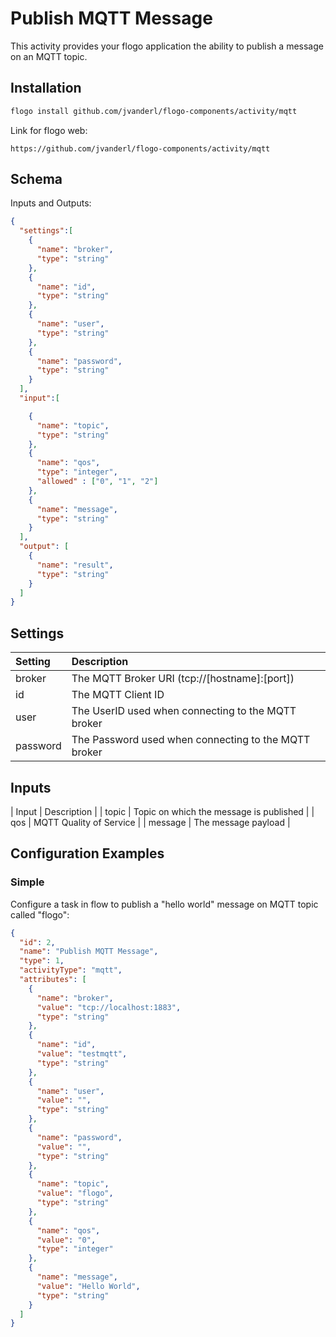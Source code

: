 # Publish MQTT Message
This activity provides your flogo application the ability to publish a message on an MQTT topic.


## Installation

```bash
flogo install github.com/jvanderl/flogo-components/activity/mqtt
```
Link for flogo web:
```
https://github.com/jvanderl/flogo-components/activity/mqtt
```

## Schema
Inputs and Outputs:

```json
{
  "settings":[
    {
      "name": "broker",
      "type": "string"
    },
    {
      "name": "id",
      "type": "string"
    },
    {
      "name": "user",
      "type": "string"
    },
    {
      "name": "password",
      "type": "string"
    }
  ],
  "input":[

    {
      "name": "topic",
      "type": "string"
    },
    {
      "name": "qos",
      "type": "integer",
      "allowed" : ["0", "1", "2"]
    },
    {
      "name": "message",
      "type": "string"
    }
  ],
  "output": [
    {
      "name": "result",
      "type": "string"
    }
  ]
}
```
## Settings
| Setting   | Description    |
|:----------|:---------------|
| broker    | The MQTT Broker URI (tcp://[hostname]:[port])|
| id        | The MQTT Client ID |         
| user      | The UserID used when connecting to the MQTT broker |
| password  | The Password used when connecting to the MQTT broker |

## Inputs
| Input   | Description    |
| topic     | Topic on which the message is published |
| qos       | MQTT Quality of Service |
| message   | The message payload |


## Configuration Examples
### Simple
Configure a task in flow to publish a "hello world" message on MQTT topic called "flogo":

```json
{
  "id": 2,
  "name": "Publish MQTT Message",
  "type": 1,
  "activityType": "mqtt",
  "attributes": [
    {
      "name": "broker",
      "value": "tcp://localhost:1883",
      "type": "string"
    },
    {
      "name": "id",
      "value": "testmqtt",
      "type": "string"
    },
    {
      "name": "user",
      "value": "",
      "type": "string"
    },
    {
      "name": "password",
      "value": "",
      "type": "string"
    },
    {
      "name": "topic",
      "value": "flogo",
      "type": "string"
    },
    {
      "name": "qos",
      "value": "0",
      "type": "integer"
    },
    {
      "name": "message",
      "value": "Hello World",
      "type": "string"
    }
  ]
}
```
